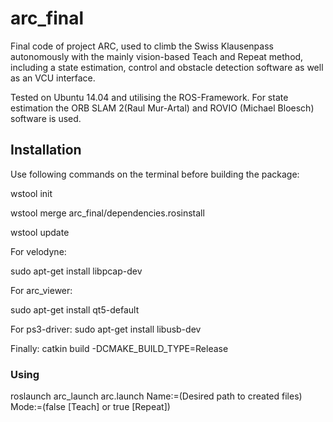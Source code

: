# arc_final

Final code of project ARC, used to climb the Swiss Klausenpass autonomously with the mainly vision-based Teach and Repeat method, including a state estimation, control and obstacle detection software as well as an VCU interface.

Tested on Ubuntu 14.04 and utilising the ROS-Framework. For state estimation the ORB SLAM 2(Raul Mur-Artal) and ROVIO (Michael Bloesch) software is used.


## Installation

Use following commands on the terminal before building the package:

wstool init

wstool merge arc_final/dependencies.rosinstall 

wstool update

For velodyne:

sudo apt-get install libpcap-dev

For arc_viewer:

sudo apt-get install qt5-default

For ps3-driver:
sudo apt-get install libusb-dev

Finally:
catkin build -DCMAKE_BUILD_TYPE=Release

### Using

roslaunch arc_launch arc.launch Name:=(Desired path to created files) Mode:=(false [Teach] or true [Repeat])


